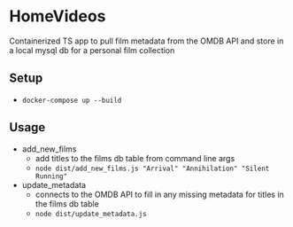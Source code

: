 # HomeVideos

Containerized TS app to pull film metadata from the OMDB API and store in a local mysql db for a personal film collection

## Setup
- `docker-compose up --build`

## Usage
- add_new_films
  - add titles to the films db table from command line args
  - `node dist/add_new_films.js "Arrival" "Annihilation" "Silent Running"`
- update_metadata
  - connects to the OMDB API to fill in any missing metadata for titles in the films db table
  - `node dist/update_metadata.js`
